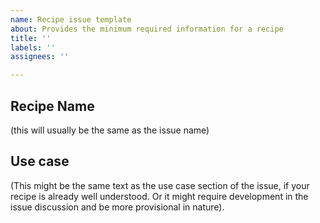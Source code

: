 ```yaml
---
name: Recipe issue template
about: Provides the minimum required information for a recipe
title: ''
labels: ''
assignees: ''

---
```


## Recipe Name  
(this will usually be the same as the issue name)

## Use case  
(This might be the same text as the use case section of the issue, if your recipe is already well understood. Or it might require development in the issue discussion and be more provisional in nature).
